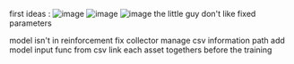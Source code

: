 first ideas :
![image](https://github.com/user-attachments/assets/d1ee46c4-e865-4344-a159-9eb0a09ef144)
![image](https://github.com/user-attachments/assets/c3ab035f-7d2a-4f33-be6a-0ec68dcb6ded)
![image](https://github.com/user-attachments/assets/36a21ff9-8c11-428e-b975-6204adea4356)
the little guy don't like fixed parameters 

model isn't in reinforcement
fix collector
manage csv information path
add model input func from csv
link each asset togethers before the training
